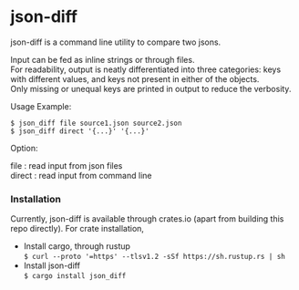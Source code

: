 # json-diff

json-diff is a command line utility to compare two jsons.  

Input can be fed as inline strings or through files.  
For readability, output is neatly differentiated into three categories: keys with different values, and keys not present in either of the objects.  
Only missing or unequal keys are printed in output to reduce the verbosity.

Usage Example:

`$ json_diff file source1.json source2.json`  
`$ json_diff direct '{...}' '{...}'`

Option:

file   :   read input from json files  
direct   :   read input from command line

### Installation

Currently, json-diff is available through crates.io (apart from building this repo directly). For crate installation,  
* Install cargo, through rustup  
`$ curl --proto '=https' --tlsv1.2 -sSf https://sh.rustup.rs | sh`  
* Install json-diff  
`$ cargo install json_diff`


